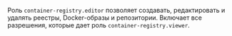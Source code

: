 Роль `container-registry.editor` позволяет создавать, редактировать и удалять реестры, Docker-образы и репозитории. Включает все разрешения, которые дает роль `container-registry.viewer`.